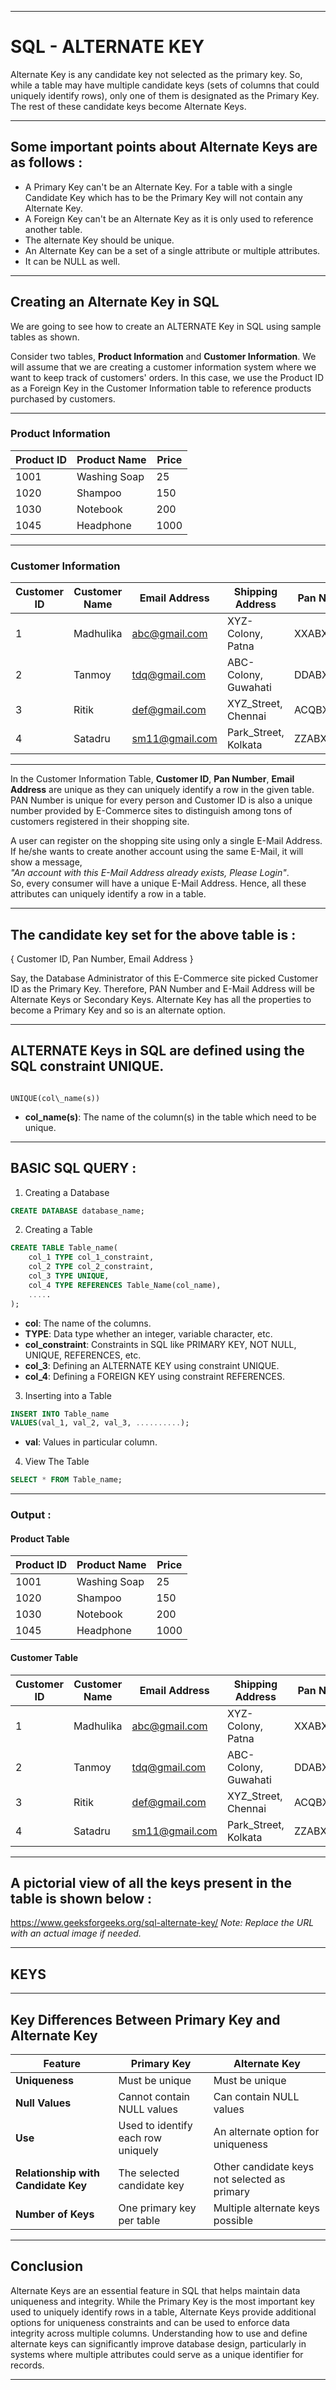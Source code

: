 
---

# SQL - ALTERNATE KEY

Alternate Key is any candidate key not selected as the primary key. So, while a table may have multiple candidate keys (sets of columns that could uniquely identify rows), only one of them is designated as the Primary Key. The rest of these candidate keys become Alternate Keys.

---

## Some important points about Alternate Keys are as follows :

- A Primary Key can't be an Alternate Key. For a table with a single Candidate Key which has to be the Primary Key will not contain any Alternate Key.
- A Foreign Key can't be an Alternate Key as it is only used to reference another table.
- The alternate Key should be unique.
- An Alternate Key can be a set of a single attribute or multiple attributes.
- It can be NULL as well.

---

## Creating an Alternate Key in SQL

We are going to see how to create an ALTERNATE Key in SQL using sample tables as shown.

Consider two tables, **Product Information** and **Customer Information**. We will assume that we are creating a customer information system where we want to keep track of customers' orders. In this case, we use the Product ID as a Foreign Key in the Customer Information table to reference products purchased by customers.

---

### Product Information

| Product ID | Product Name | Price |
|------------|--------------|-------|
| 1001       | Washing Soap | 25    |
| 1020       | Shampoo      | 150   |
| 1030       | Notebook     | 200   |
| 1045       | Headphone    | 1000  |

---

### Customer Information

| Customer ID | Customer Name | Email Address     | Shipping Address       | Pan Number | Product ID |
|-------------|---------------|-------------------|-----------------------|------------|------------|
| 1           | Madhulika     | abc@gmail.com     | XYZ-Colony, Patna     | XXABX10011 | 1030       |
| 2           | Tanmoy        | tdq@gmail.com     | ABC-Colony, Guwahati  | DDABX10034 | 1001       |
| 3           | Ritik         | def@gmail.com     | XYZ_Street, Chennai   | ACQBX10555 | 1045       |
| 4           | Satadru       | sm11@gmail.com    | Park_Street, Kolkata  | ZZABX20035 | 1045       |

---

In the Customer Information Table, **Customer ID**, **Pan Number**, **Email Address** are unique as they can uniquely identify a row in the given table. PAN Number is unique for every person and Customer ID is also a unique number provided by E-Commerce sites to distinguish among tons of customers registered in their shopping site.

A user can register on the shopping site using only a single E-Mail Address. If he/she wants to create another account using the same E-Mail, it will show a message,  
_"An account with this E-Mail Address already exists, Please Login"_.  
So, every consumer will have a unique E-Mail Address. Hence, all these attributes can uniquely identify a row in a table.

---

## The candidate key set for the above table is :  
{ Customer ID, Pan Number, Email Address }

Say, the Database Administrator of this E-Commerce site picked Customer ID as the Primary Key. Therefore, PAN Number and E-Mail Address will be Alternate Keys or Secondary Keys. Alternate Key has all the properties to become a Primary Key and so is an alternate option.

---

## ALTERNATE Keys in SQL are defined using the SQL constraint UNIQUE.

```

UNIQUE(col\_name(s))

````

- **col_name(s)**: The name of the column(s) in the table which need to be unique.

---

## BASIC SQL QUERY :

1. Creating a Database

```sql
CREATE DATABASE database_name;
````

2. Creating a Table

```sql
CREATE TABLE Table_name(
    col_1 TYPE col_1_constraint,
    col_2 TYPE col_2_constraint,
    col_3 TYPE UNIQUE,
    col_4 TYPE REFERENCES Table_Name(col_name),
    .....
);
```

* **col**: The name of the columns.
* **TYPE**: Data type whether an integer, variable character, etc.
* **col\_constraint**: Constraints in SQL like PRIMARY KEY, NOT NULL, UNIQUE, REFERENCES, etc.
* **col\_3**: Defining an ALTERNATE KEY using constraint UNIQUE.
* **col\_4**: Defining a FOREIGN KEY using constraint REFERENCES.

3. Inserting into a Table

```sql
INSERT INTO Table_name
VALUES(val_1, val_2, val_3, ..........);
```

* **val**: Values in particular column.

4. View The Table

```sql
SELECT * FROM Table_name;
```

---

### Output :

#### Product Table

| Product ID | Product Name | Price |
| ---------- | ------------ | ----- |
| 1001       | Washing Soap | 25    |
| 1020       | Shampoo      | 150   |
| 1030       | Notebook     | 200   |
| 1045       | Headphone    | 1000  |

#### Customer Table

| Customer ID | Customer Name | Email Address                           | Shipping Address      | Pan Number | Product ID |
| ----------- | ------------- | --------------------------------------- | --------------------- | ---------- | ---------- |
| 1           | Madhulika     | [abc@gmail.com](mailto:abc@gmail.com)   | XYZ-Colony, Patna     | XXABX10011 | 1030       |
| 2           | Tanmoy        | [tdq@gmail.com](mailto:tdq@gmail.com)   | ABC-Colony, Guwahati  | DDABX10034 | 1001       |
| 3           | Ritik         | [def@gmail.com](mailto:def@gmail.com)   | XYZ\_Street, Chennai  | ACQBX10555 | 1045       |
| 4           | Satadru       | [sm11@gmail.com](mailto:sm11@gmail.com) | Park\_Street, Kolkata | ZZABX20035 | 1045       |

---

## A pictorial view of all the keys present in the table is shown below :

https://www.geeksforgeeks.org/sql-alternate-key/
*Note: Replace the URL with an actual image if needed.*

---

## KEYS

---

## Key Differences Between Primary Key and Alternate Key

| Feature                             | Primary Key                        | Alternate Key                                |
| ----------------------------------- | ---------------------------------- | -------------------------------------------- |
| **Uniqueness**                      | Must be unique                     | Must be unique                               |
| **Null Values**                     | Cannot contain NULL values         | Can contain NULL values                      |
| **Use**                             | Used to identify each row uniquely | An alternate option for uniqueness           |
| **Relationship with Candidate Key** | The selected candidate key         | Other candidate keys not selected as primary |
| **Number of Keys**                  | One primary key per table          | Multiple alternate keys possible             |

---

## Conclusion

Alternate Keys are an essential feature in SQL that helps maintain data uniqueness and integrity. While the Primary Key is the most important key used to uniquely identify rows in a table, Alternate Keys provide additional options for uniqueness constraints and can be used to enforce data integrity across multiple columns. Understanding how to use and define alternate keys can significantly improve database design, particularly in systems where multiple attributes could serve as a unique identifier for records.

---
